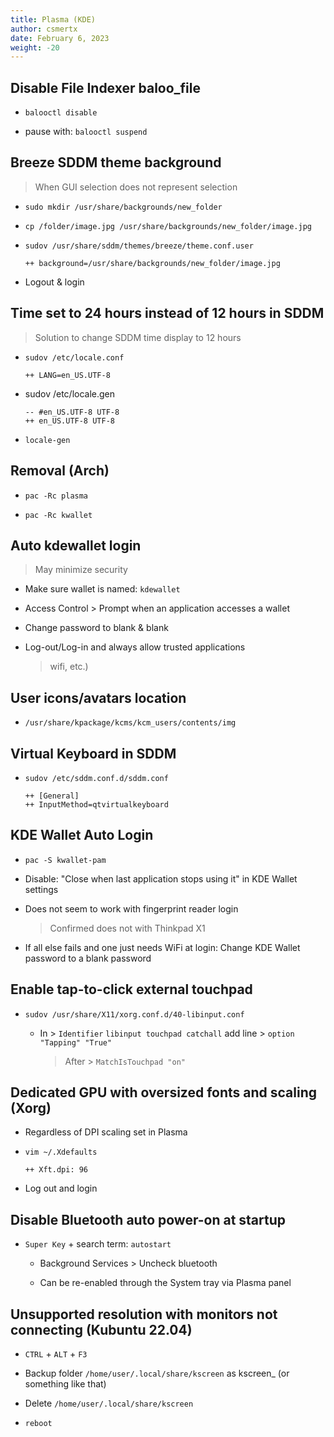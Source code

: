 ```yaml
---
title: Plasma (KDE)
author: csmertx
date: February 6, 2023
weight: -20
---
```


## Disable File Indexer baloo_file

- ```balooctl disable```

- pause with: ```balooctl suspend```

## Breeze SDDM theme background

> When GUI selection does not represent selection

- ```sudo mkdir /usr/share/backgrounds/new_folder```

- ```cp /folder/image.jpg /usr/share/backgrounds/new_folder/image.jpg```

- ```sudov /usr/share/sddm/themes/breeze/theme.conf.user```

    ```
    ++ background=/usr/share/backgrounds/new_folder/image.jpg
    ```

- Logout & login

## Time set to 24 hours instead of 12 hours in SDDM

> Solution to change SDDM time display to 12 hours

- ```sudov /etc/locale.conf```

    ```
    ++ LANG=en_US.UTF-8
    ```

- sudov /etc/locale.gen

    ```
    -- #en_US.UTF-8 UTF-8
    ++ en_US.UTF-8 UTF-8
    ```

- ```locale-gen```

## Removal (Arch)

- ```pac -Rc plasma```

- ```pac -Rc kwallet```

## Auto kdewallet login

> May minimize security

- Make sure wallet is named: ```kdewallet```

- Access Control > Prompt when an application accesses a wallet

- Change password to blank & blank

- Log-out/Log-in and always allow trusted applications

    > wifi, etc.)

## User icons/avatars location

- ```/usr/share/kpackage/kcms/kcm_users/contents/img```

## Virtual Keyboard in SDDM
- ```sudov /etc/sddm.conf.d/sddm.conf```

    ```
    ++ [General]
    ++ InputMethod=qtvirtualkeyboard
    ```

## KDE Wallet Auto Login

- ```pac -S kwallet-pam```

- Disable: "Close when last application stops using it" in KDE Wallet settings

- Does not seem to work with fingerprint reader login

    > Confirmed does not with Thinkpad X1

- If all else fails and one just needs WiFi at login: Change KDE Wallet password to a blank password

## Enable tap-to-click external touchpad

- ```sudov /usr/share/X11/xorg.conf.d/40-libinput.conf```

    - In > ```Identifier``` ```libinput touchpad catchall``` add line > ```option "Tapping" "True"```
        
        > After > ```MatchIsTouchpad "on"```

## Dedicated GPU with oversized fonts and scaling (Xorg)

- Regardless of DPI scaling set in Plasma

- ```vim ~/.Xdefaults```

    ```
    ++ Xft.dpi: 96
    ```

- Log out and login

## Disable Bluetooth auto power-on at startup

- ```Super Key``` + search term: ```autostart```

    - Background Services > Uncheck bluetooth

    - Can be re-enabled through the System tray via Plasma panel

## Unsupported resolution with monitors not connecting (Kubuntu 22.04)

- ```CTRL``` + ```ALT``` + ```F3```

- Backup folder ```/home/user/.local/share/kscreen``` as kscreen_ (or something like that)

- Delete ```/home/user/.local/share/kscreen```

- ```reboot```
